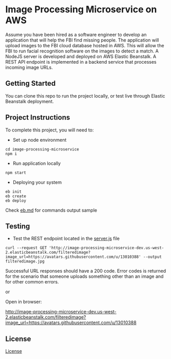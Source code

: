 # Image Processing Microservice on AWS

Assume you have been hired as a software engineer to develop an application that will help the FBI find missing people.  The application will upload images to the FBI cloud database hosted in AWS. This will allow the FBI to run facial recognition software on the images to detect a match. A NodeJS server is developed and deployed on AWS Elastic Beanstalk. 
A REST API endpoint is implemented in a backend service that processes incoming image URLs.

## Getting Started

You can clone this repo to run the project locally, or test live through Elastic Beanstalk deployment.

## Project Instructions

To complete this project, you will need to:

* Set up node environment
```shell
cd image-processing-microservice
npm i
```

* Run application locally
```shell
npm start
```

* Deploying your system 
```shell
eb init
eb create
eb deploy
```
Check [eb.md](./eb.md) for commands output sample


## Testing

* Test the REST endpoint located in the [server.js](./image-processing-microservice/server.js) file
```shell
curl --request GET 'http://image-processing-microservice-dev.us-west-2.elasticbeanstalk.com/filteredimage?image_url=https://avatars.githubusercontent.com/u/13010388' --output filteredimage.jpg
```
Successful URL responses should have a 200 code. Error codes is returned for the scenario that someone uploads something other than an image and for other common errors.

or

Open in browser:

http://image-processing-microservice-dev.us-west-2.elasticbeanstalk.com/filteredimage?image_url=https://avatars.githubusercontent.com/u/13010388

## License

[License](LICENSE.txt)
